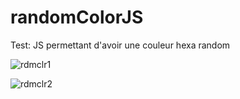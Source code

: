 # randomColorJS
Test: JS permettant d'avoir une couleur hexa random

![rdmclr1](https://github.com/Camille-Durand/randomColorJS/assets/75265358/8d9cc251-686d-41a2-bf89-fceacd63ed02)

![rdmclr2](https://github.com/Camille-Durand/randomColorJS/assets/75265358/6830b8cb-1f18-4c6f-b99c-3b0a9a51edd6)
